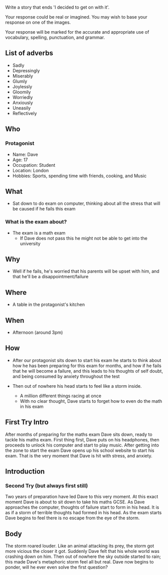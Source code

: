 Write a story that ends 'I decided to get on with it'.

Your response could be real or imagined. You may wish to base
your response on one of the images.

Your response will be marked for the accurate and appropriate
use of vocabulary, spelling, punctuation, and grammar.

## List of adverbs
* Sadly
* Depressingly
* Miserably
* Glumly
* Joylessly
* Gloomily
* Worriedly
* Anxiously
* Uneasily
* Reflectively

## Who
### Protagonist
* Name: Dave
* Age: 17
* Occupation: Student
* Location: London
* Hobbies: Sports, spending time with friends, cooking, and Music

## What
* Sat down to do exam on computer, thinking about all the stress that will be caused if he fails this exam
### What is the exam about?
* The exam is a math exam
    * If Dave does not pass this he might not be able to get into the university

## Why
* Well if he fails, he's worried that his parents will be upset with him, and that he'll be a disappointment/failure

## Where
* A table in the protagonist's kitchen

## When
* Afternoon (around 3pm)

## How
* After our protagonist sits down to start his exam he starts to think
about how he has been preparing for this exam for months, and how if he
fails that he will become a failure, and this leads to his thoughts of self
doubt, and being consumed by anxiety throughout the test

* Then out of nowhere his head starts to feel like a storm inside.
    * A million different things racing at once
    * With no clear thought, Dave starts to forget how to even do the math in
    his exam

## First Try Intro
After months of preparing for the maths exam Dave sits down, ready to tackle
his maths exam. First thing first, Dave puts on his headphones, then proceeds
to unlock his computer and start to play music. After getting into the zone to
start the exam Dave opens up his school website to start his exam. That is the
very moment that Dave is hit with stress, and anxiety.

## Introduction
### Second Try (but always first still)
Two years of preparation have led Dave to this very moment. At this exact
moment Dave is about to sit down to take his maths GCSE. As Dave approaches the
computer, thoughts of failure start to form in his head. It is as if a storm of
terrible thoughts had formed in his head. As the exam starts Dave begins to
feel there is no escape from the eye of the storm.

## Body
The storm roared louder. Like an animal attacking its prey, the storm got more
vicious the closer it got. Suddenly Dave felt that his whole world was crashing
down on him. Then out of nowhere the sky outside started to rain; this made
Dave's metaphoric storm feel all but real. Dave now begins to ponder, will he
ever even solve the first question?
